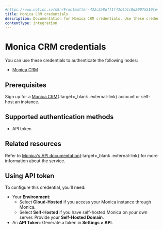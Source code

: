 ```yaml
---
#https://www.notion.so/n8n/Frontmatter-432c2b8dff1f43d4b1c8d20075510fe4
title: Monica CRM credentials
description: Documentation for Monica CRM credentials. Use these credentials to authenticate Monica CRM in n8n, a workflow automation platform.
contentType: integration
---
```


# Monica CRM credentials

You can use these credentials to authenticate the following nodes:

- [Monica CRM](/integrations/builtin/app-nodes/n8n-nodes-base.monicacrm/)

## Prerequisites

Sign up for a [Monica CRM](https://www.monicahq.com/){:target=_blank .external-link} account or self-host an instance.

## Supported authentication methods

- API token

## Related resources

Refer to [Monica's API documentation](https://www.monicahq.com/api){:target=_blank .external-link} for more information about the service.

## Using API token

To configure this credential, you'll need:

- Your **Environment**:
    - Select **Cloud-Hosted** if you access your Monica instance through Monica.
    - Select **Self-Hosted** if you have self-hosted Monica on your own server. Provide your **Self-Hosted Domain**.
- An **API Token**: Generate a token in **Settings > API**.

